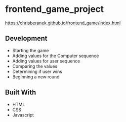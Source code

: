 # frontend_game_project
https://chrisberanek.github.io/frontend_game/index.html

## Development

* Starting the game
* Adding values for the Computer sequence
* Adding values for user sequence
* Comparing the values
* Determining if user wins
* Beginning a new round


## Built With

* HTML
* CSS
* Javascript